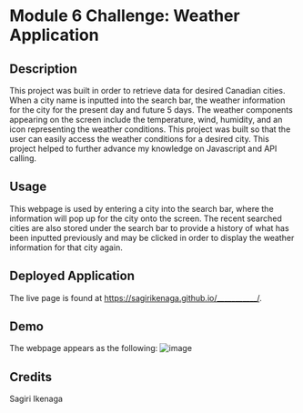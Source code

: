 # Module 6 Challenge: Weather Application 

## Description

This project was built in order to retrieve data for desired Canadian cities. When a city name is inputted into the search bar, the weather information for the city for the present day and future 5 days. The weather components appearing on the screen include the temperature, wind, humidity, and an icon representing the weather conditions. This project was built so that the user can easily access the weather conditions for a desired city. This project helped to further advance my knowledge on Javascript and API calling.

## Usage

This webpage is used by entering a city into the search bar, where the information will pop up for the city onto the screen. The recent searched cities are also stored under the search bar to provide a history of what has been inputted previously and may be clicked in order to display the weather information for that city again.

## Deployed Application

The live page is found at https://sagirikenaga.github.io/___________/. 

## Demo

The webpage appears as the following:
![image](./assets/images/________.png)

## Credits

Sagiri Ikenaga
